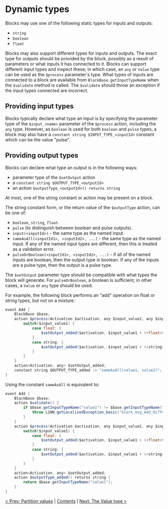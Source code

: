 # Dynamic types

Blocks may use one of the following static types for inputs and outputs:

* `string`
* `boolean`
* `float`

Blocks may also support different types for inputs and outputs. The exact type for outputs should be provided by the block, possibly as a result of parameters or what inputs it has connected to it. Blocks can support different input types and inspect these; in which case, an `any` or `Value` type can be used as the `$process` parameter's type. What types of inputs are connected to a block are available from `BlockBase.getInputTypeName` when the `$validate` method is called. The `$validate` should throw an exception if the input types connected are incorrect.

## Providing input types

Blocks typically declare what type an input is by specifying the parameter type of the `$input_<name>` parameter of the `$process` action, including the `any` type.  However, as `boolean` is used for both `boolean` and `pulse` types, a block may also have a `constant string $INPUT_TYPE_<inputId>` constant which can be the value "pulse". 

## Providing output types

Blocks can declare what type an output is in the following ways:

* parameter type of the `$setOutput` action
* a `constant string $OUTPUT_TYPE_<outputId>`
* an action `$outputType_<outputId>() returns string`

At most, one of the string constant or action may be present on a block.

The string constant form, or the return value of the `$outputType` action, can be one of:

* `boolean`, `string`, `float`.
* `pulse` (to distinguish between boolean and pulse outputs).
* `input(<inputId>)` - the same type as the named input.
* `sameAsAll(<inputId1>, <inputId2>, ...)` - the same type as the named input. If any of the named input types are different, then this is treated as a validation error.
* `pulseOrBoolean(<inputId1>, <inputId2>, ...)` - if all of the named inputs are boolean, then the output type is boolean. If any of the inputs are a pulse type, then the output is a pulse type.

The `$setOutput` parameter type should be compatible with what types the block will generate. For `pulseOrBoolean`, a boolean is sufficient; in other cases, a `Value` or `any` type should be used.

For example, the following block performs an "add" operation on float or string types, but not on a mixture:

```Java
event Add {
    BlockBase $base;
    action $process(Activation $activation, any $input_value1, any $input_value2) {
        switch($input_value1) {
            case float: {
                $setOutput_added($activation, $input_value1 + (<float>$input_value2));
            }
            case string: {
                $setOutput_added($activation, $input_value1 + (<string>$input_value2));
            }
        }
    }
    action<Activation, any> $setOutput_added;
    constant string $OUTPUT_TYPE_added := "sameAsAll(value1, value2)";
}
```

Using the constant `sameAsAll` is equivalent to:

```Java
event Add {
    BlockBase $base;
    action $validate() {
        if $base.getInputTypeName("value1") != $base.getInputTypeName("value2") {
            throw L10N.getLocalizedException_basic("block_msg_Add_DifferentTypes");
        }
    }
    action $process(Activation $activation, any $input_value1, any $input_value2) {
        switch($input_value1) {
            case float: {
                $setOutput_added($activation, $input_value1 + (<float>$input_value2));
            }
            case string: {
                $setOutput_added($activation, $input_value1 + (<string>$input_value2));
            }
        }
    }
    action<Activation, any> $setOutput_added;
    action $outputType_added() returns string {
        return $base.getInputTypeName("value1");
    }
}
```


[< Prev: Partition values](070-Partitions.md) | [Contents](000-contents.md) | [Next: The Value type >](090-ValueType.md) 

